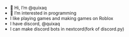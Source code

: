 - 👋 Hi, I’m @quixaq
- 👀 I’m interested in programming
- I like playing games and making games on Roblox
- I have discord, @quixaq
- I can make discord bots in nextcord(fork of discord.py)

<!---
quixaq/quixaq is a ✨ special ✨ repository because its `README.md` (this file) appears on your GitHub profile.
You can click the Preview link to take a look at your changes.
--->
